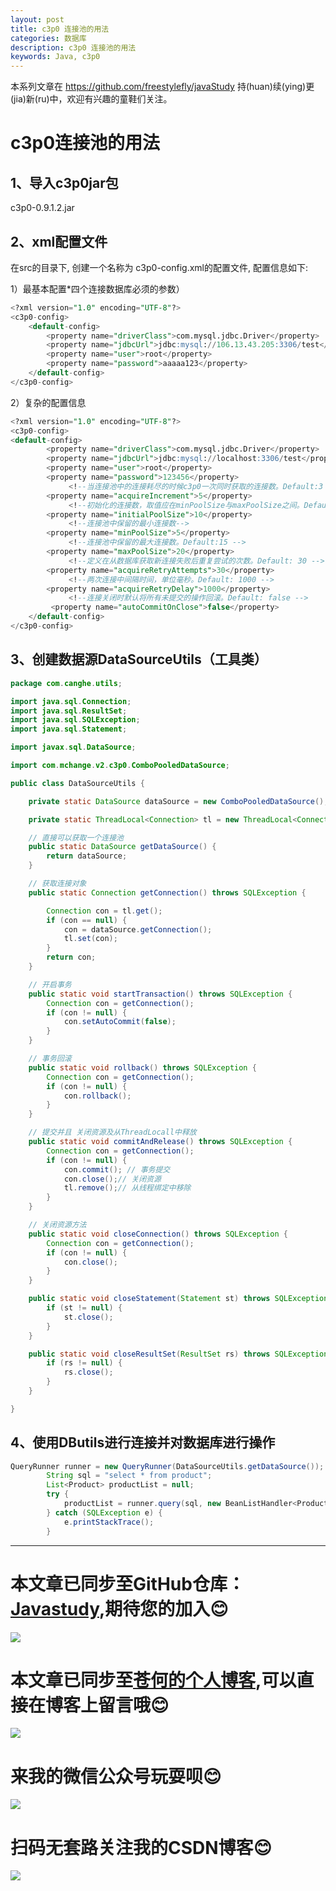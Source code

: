 ```yaml
---
layout: post
title: c3p0 连接池的用法
categories: 数据库
description: c3p0 连接池的用法
keywords: Java, c3p0
---
```


本系列文章在 <https://github.com/freestylefly/javaStudy> 持(huan)续(ying)更(jia)新(ru)中，欢迎有兴趣的童鞋们关注。

# c3p0连接池的用法

## 1、导入c3p0jar包

c3p0-0.9.1.2.jar

## 2、xml配置文件

在src的目录下, 创建一个名称为 c3p0-config.xml的配置文件, 配置信息如下:

1）最基本配置*四个连接数据库必须的参数）

```sql
<?xml version="1.0" encoding="UTF-8"?>
<c3p0-config>
	<default-config>
		<property name="driverClass">com.mysql.jdbc.Driver</property>
		<property name="jdbcUrl">jdbc:mysql://106.13.43.205:3306/test</property>
		<property name="user">root</property>
		<property name="password">aaaaa123</property>
	</default-config> 
</c3p0-config> 
```

2）复杂的配置信息

```sql
<?xml version="1.0" encoding="UTF-8"?>
<c3p0-config>
<default-config>  
        <property name="driverClass">com.mysql.jdbc.Driver</property>  
        <property name="jdbcUrl">jdbc:mysql://localhost:3306/test</property>  
        <property name="user">root</property>  
        <property name="password">123456</property>  
             <!--当连接池中的连接耗尽的时候c3p0一次同时获取的连接数。Default:3 -->  
        <property name="acquireIncrement">5</property>  
             <!--初始化的连接数，取值应在minPoolSize与maxPoolSize之间。Default: 3-->  
        <property name="initialPoolSize">10</property>  
             <!--连接池中保留的最小连接数-->  
        <property name="minPoolSize">5</property>  
             <!--连接池中保留的最大连接数。Default:15 -->  
        <property name="maxPoolSize">20</property>  
             <!--定义在从数据库获取新连接失败后重复尝试的次数。Default: 30 -->  
        <property name="acquireRetryAttempts">30</property>  
             <!--两次连接中间隔时间，单位毫秒。Default: 1000 -->  
        <property name="acquireRetryDelay">1000</property>  
             <!--连接关闭时默认将所有未提交的操作回滚。Default: false -->  
         <property name="autoCommitOnClose">false</property>  
    </default-config> 
</c3p0-config>
```

## 3、创建数据源DataSourceUtils（工具类）

```java
package com.canghe.utils;

import java.sql.Connection;
import java.sql.ResultSet;
import java.sql.SQLException;
import java.sql.Statement;

import javax.sql.DataSource;

import com.mchange.v2.c3p0.ComboPooledDataSource;

public class DataSourceUtils {

	private static DataSource dataSource = new ComboPooledDataSource();

	private static ThreadLocal<Connection> tl = new ThreadLocal<Connection>();

	// 直接可以获取一个连接池
	public static DataSource getDataSource() {
		return dataSource;
	}

	// 获取连接对象
	public static Connection getConnection() throws SQLException {

		Connection con = tl.get();
		if (con == null) {
			con = dataSource.getConnection();
			tl.set(con);
		}
		return con;
	}

	// 开启事务
	public static void startTransaction() throws SQLException {
		Connection con = getConnection();
		if (con != null) {
			con.setAutoCommit(false);
		}
	}

	// 事务回滚
	public static void rollback() throws SQLException {
		Connection con = getConnection();
		if (con != null) {
			con.rollback();
		}
	}

	// 提交并且 关闭资源及从ThreadLocall中释放
	public static void commitAndRelease() throws SQLException {
		Connection con = getConnection();
		if (con != null) {
			con.commit(); // 事务提交
			con.close();// 关闭资源
			tl.remove();// 从线程绑定中移除
		}
	}

	// 关闭资源方法
	public static void closeConnection() throws SQLException {
		Connection con = getConnection();
		if (con != null) {
			con.close();
		}
	}

	public static void closeStatement(Statement st) throws SQLException {
		if (st != null) {
			st.close();
		}
	}

	public static void closeResultSet(ResultSet rs) throws SQLException {
		if (rs != null) {
			rs.close();
		}
	}

}

```



## 4、使用DButils进行连接并对数据库进行操作

```java
QueryRunner runner = new QueryRunner(DataSourceUtils.getDataSource());
		String sql = "select * from product";
		List<Product> productList = null;
		try {
			productList = runner.query(sql, new BeanListHandler<Product>(Product.class));
		} catch (SQLException e) {
			e.printStackTrace();
		}
```


------
# 本文章已同步至GitHub仓库：<a href="Javasthttps://github.com/freestylefly/javaStudyudy">Javastudy</a>,期待您的加入:blush:
<img src="http://pp8g2fyug.bkt.clouddn.com/github.jpg" width=""/>

# 本文章已同步至<a href="https://freestylefly.github.io/">苍何的个人博客</a>,可以直接在博客上留言哦:blush:
<img src="http://pp8g2fyug.bkt.clouddn.com/myblog..png" width=""/>

# 来我的微信公众号玩耍呗:blush:
<img src="http://pp8g2fyug.bkt.clouddn.com/weixingongzhonghao.jpg" width=""/>

# 扫码无套路关注我的CSDN博客:blush:
<img src="http://pp8g2fyug.bkt.clouddn.com/CSDN.png" width=""/> 

